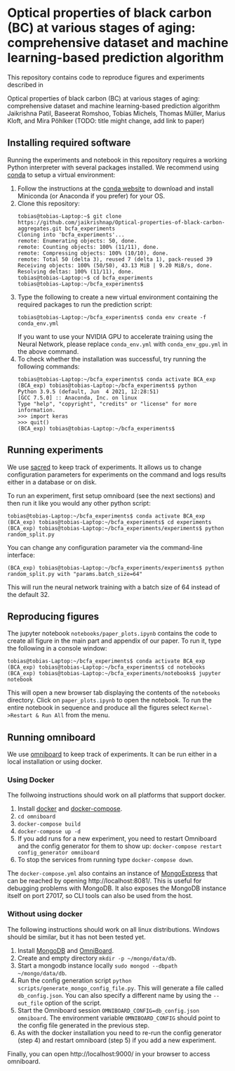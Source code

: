 # Optical properties of black carbon (BC) at various stages of aging: comprehensive dataset and machine learning-based prediction algorithm
This repository contains code to reproduce figures and experiments described in

Optical properties of black carbon (BC) at various stages of aging: comprehensive dataset and machine learning-based prediction algorithm
Jaikrishna Patil, Baseerat Romshoo, Tobias Michels, Thomas Müller, Marius Kloft, and Mira Pöhlker
(TODO: title might change, add link to paper)


## Installing required software
Running the experiments and notebook in this repository requires a working Python interpreter with several packages installed. We recommend using [conda](https://conda.io/projects/conda/en/latest/index.html) to setup a virtual environment:
1. Follow the instructions at the [conda website](https://conda.io/projects/conda/en/latest/user-guide/install/index.html) to download and install Miniconda (or Anaconda if you prefer) for your OS.
3. Clone this repository:
   ```commandline
   tobias@tobias-Laptop:~$ git clone https://github.com/jaikrishnap/Optical-properties-of-black-carbon-aggregates.git bcfa_experiments
   Cloning into 'bcfa_experiments'...
   remote: Enumerating objects: 50, done.
   remote: Counting objects: 100% (11/11), done.
   remote: Compressing objects: 100% (10/10), done.
   remote: Total 50 (delta 3), reused 7 (delta 1), pack-reused 39
   Receiving objects: 100% (50/50), 43.13 MiB | 9.20 MiB/s, done.
   Resolving deltas: 100% (11/11), done.
   tobias@tobias-Laptop:~$ cd bcfa_experiments
   tobias@tobias-Laptop:~/bcfa_experiments$ 
   ```
2. Type the following to create a new virtual environment containing the required packages to run the prediction script:
   ```commandline
   tobias@tobias-Laptop:~/bcfa_experiments$ conda env create -f conda_env.yml
   ```
   If you want to use your NVIDIA GPU to accelerate training using the Neural Network, please replace `conda_env.yml` with `conda_env_gpu.yml` in the above command.
3. To check whether the installation was successful, try running the following commands:
   ```commandline
   tobias@tobias-Laptop:~/bcfa_experiments$ conda activate BCA_exp
   (BCA_exp) tobias@tobias-Laptop:~/bcfa_experiments$ python
   Python 3.9.5 (default, Jun  4 2021, 12:28:51) 
   [GCC 7.5.0] :: Anaconda, Inc. on linux
   Type "help", "copyright", "credits" or "license" for more information.
   >>> import keras
   >>> quit()
   (BCA_exp) tobias@tobias-Laptop:~/bcfa_experiments$
   ```

## Running experiments
We use [sacred](https://sacred.readthedocs.io/en/stable/) to keep track of experiments. It allows us to change configuration parameters for experiments on the command and logs results either in a database or on disk.

To run an experiment, first setup omniboard (see the next sections) and then run it like you would any other python script:
```commandline
tobias@tobias-Laptop:~/bcfa_experiments$ conda activate BCA_exp
(BCA_exp) tobias@tobias-Laptop:~/bcfa_experiments$ cd experiments
(BCA_exp) tobias@tobias-Laptop:~/bcfa_experiments/experiments$ python random_split.py
```

You can change any configuration parameter via the command-line interface:
```commandline
(BCA_exp) tobias@tobias-Laptop:~/bcfa_experiments/experiments$ python random_split.py with "params.batch_size=64"
```
This will run the neural network training with a batch size of 64 instead of the default 32.

## Reproducing figures
The jupyter notebook `notebooks/paper_plots.ipynb` contains the code to create all figure in the main part and appendix of our paper. To run it, type the following in a console window:
```commandline
tobias@tobias-Laptop:~/bcfa_experiments$ conda activate BCA_exp
(BCA_exp) tobias@tobias-Laptop:~/bcfa_experiments$ cd notebooks
(BCA_exp) tobias@tobias-Laptop:~/bcfa_experiments/notebooks$ jupyter notebook
```
This will open a new browser tab displaying the contents of the `notebooks` directory. Click on `paper_plots.ipynb` to open the notebook. To run the entire notebook in sequence and produce all the figures select `Kernel->Restart & Run All` from the menu.

## Running omniboard
We use [omniboard](https://github.com/vivekratnavel/omniboard) to keep track of experiments. It can be run either in a local installation or using docker.

### Using Docker
The follwoing instructions should work on all platforms that support docker.

1. Install [docker](https://docs.docker.com/get-docker/) and [docker-compose](https://docs.docker.com/compose/install/).
2. `cd omniboard`
3. `docker-compose build`
4. `docker-compose up -d`
5. If you add runs for a new experiment, you need to restart Omniboard and the config generator for them to show up: `docker-compose restart config_generator omniboard`
6. To stop the services from running type `docker-compose down`.

The `docker-compose.yml` also contains an instance of [MongoExpress](https://github.com/mongo-express/mongo-express) that can be reached by opening http://localhost:8081/. This is useful for debugging problems with MongoDB.
It also exposes the MongoDB instance itself on port 27017, so CLI tools can also be used from the host.

### Without using docker
The following instructions should work on all linux distributions. Windows should be similar, but it has not been tested yet.

1. Install [MongoDB](https://docs.mongodb.com/manual/installation/) and [OmniBoard](https://vivekratnavel.github.io/omniboard/#/quick-start). 
2. Create and empty directory `mkdir -p ~/mongo/data/db`.
3. Start a mongodb instance locally `sudo mongod --dbpath ~/mongo/data/db`.
4. Run the config generation script `python scripts/generate_mongo_config_file.py`. This will generate a file called `db_config.json`. You can also specify a different name by using the `--out_file` option of the script.
5. Start the Omniboard session `OMNIBOARD_CONFIG=db_config.json omniboard`. The environment variable `OMNIBOARD_CONFIG` should point to the config file generated in the previous step.
6. As with the docker installation you need to re-run the config generator (step 4) and restart omniboard (step 5) if you add a new experiment. 

Finally, you can open http://localhost:9000/ in your browser to access omniboard.

